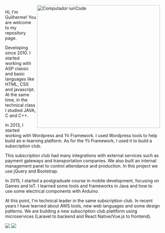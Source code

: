 <img src="https://raw.githubusercontent.com/MicaelliMedeiros/micaellimedeiros/master/image/computer-illustration.png" min-width="400px" max-width="400px" width="400px" align="right" alt="Computador iuriCode">

<p align="left"> 
  Hi, I'm Guilherme! You are welcome to my repository page.

Developing since 2010. I started working with ASP classic and basic languages ​​like HTML, CSS and javascript. At the same time, in the technical class I studied JAVA, C and C++.

In 2013, I started working with Wordpress and Yii Framework. I used Wordpress tools to help build an e-learning platform. As for the Yii Framework, I used it to build a subscription club.

This subscription club had many integrations with external services such as payment gateways and transportation companies. We also built an internal management panel to control attendance and production. In this project we use jQuery and Bootstrap.

In 2015, I started a postgraduate course in mobile development, focusing on Games and IoT. I learned some tools and frameworks in Java and how to use some electrical components with Arduino.

At this point, I'm technical leader in the same subscription club. In recent years I have learned about AWS tools, new web languages ​​and some design patterns. We are building a new subscription club plattform using microservices (Laravel to backend and React Native/Vue.js to frontend). 
</p>

<p align="left">
  <a href="#" alt="Gmail">
  <img src="https://img.shields.io/badge/-Gmail-FF0000?style=flat-square&labelColor=FF0000&logo=gmail&logoColor=white&link=guipalermo@gmail.com" /></a>

  <a href="#" alt="Linkedin">
  <img src="https://img.shields.io/badge/-Linkedin-0e76a8?style=flat-square&logo=Linkedin&logoColor=white&link=https://www.linkedin.com/in/guipalermo/" /></a>
</p>  
